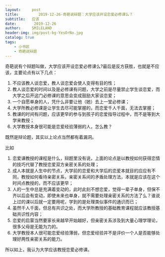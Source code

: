 ```yaml
---
layout:     post
title:         2019-12-26-奇葩说辩题：大学应该开设恋爱必修课么？
subtitle:   应该
date:        2019-12-26
author:     SMILELAND
header-img: img/post-bg-YesOrNo.jpg
catalog: true
tags:
    - 小书匠
    - 奇葩说辩题
---
```


奇葩说有个辩题叫做，大学应该开设恋爱必修课么?最后是反方获胜，也就是不应该，主要论点有以下几点：

1. 不应该教人谈恋爱，教人谈恋爱会使人变得有目的性；
2. 教人谈恋爱的时间以及是必修课有问题，大学之前是尽量禁止学生谈恋爱，而大学之后开这门必修课的意思会变成鼓励大家谈恋爱；
3. 一个自愿单身的人，凭什么非要让他（她）去上一堂必修课；
4. 大学所教必修课是让学生去尽可能掌握的，而恋爱千人千面，无法去掌握；
5. 教课的时间有问题，应该更早的参与到孩子的恋爱指导过程中，而不是等到大学来教授；
6. 大学教授本身很可能是恋爱经验薄弱的人，怎么教？

既然是辩论题，其实以上论点当然都有着漏洞。

比如

1. 恋爱课教授的课程是什么，辩题里没有说，上面的论点是以教授如何获得恋情的技巧代替了教授恋爱双方亲密关系的处理；
2. 成人本就是人生中的节点，大学前的恋爱和大学后的恋爱本就目的应应有不同，教授如何看待亲密关系，亲密关系间的矛盾处理方法，本就是应该在这个时间点教授的，而不应该更早；
3. 人的一生中总是充满着变动的，此时此刻不想恋爱，觉得一辈子单身，但保不齐以后会有变动，即使未来也单身，就不需要处理亲密关系的方法了么？谁说上过的课以后就一定要用呢，学到的是处理类似事件的通识而已；
4. 虽然千人千面，但总有共识之处，而大学所教授的基础教育课程就应该教授基础共识性内容；
5. 恋爱的启蒙当然要家长来越早开始越好，但亲密关系涉及到大量心理学理论，很多父母是无能为力的。
6. 大学教授本人很可能恋爱经验薄弱，但恋爱经验并不是评价一个人是否能够处理好两性亲密关系的能力。

所以如上，我认为大学应该教授恋爱必修课。